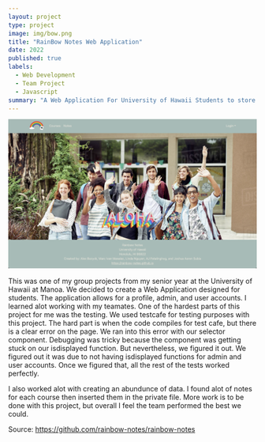 ```yaml
---
layout: project
type: project
image: img/bow.png
title: "RainBow Notes Web Application"
date: 2022
published: true
labels:
  - Web Development
  - Team Project
  - Javascript
summary: "A Web Application For University of Hawaii Students to store Notes and much More"
---
```


<img class="img-fluid" src="../img/rainbowNotes.png">

This was one of my group projects from my senior year at the University of Hawaii at Manoa. We decided to create a Web Application designed for students. The application allows for a profile, admin, and user accounts.
I learned alot working with my teamates. One of the hardest parts of this project for me was the testing. We used testcafe for testing purposes with this project. 
The hard part is when the code compiles for test cafe, but there is a clear error on the page. 
We ran into this error with our selector component. 
Debugging was tricky because the component was getting stuck on our isdisplayed function. But nevertheless, we figured it out.
We figured out it was due to not having isdisplayed functions for admin and user accounts.
Once we figured that, all the rest of the tests worked perfectly.

I also worked alot with creating an abundunce of data. I found alot of notes for each course then inserted them in the private file. 
More work is to be done with this project, but overall I feel the team performed the best we could. 




 
 
 
Source: https://github.com/rainbow-notes/rainbow-notes
